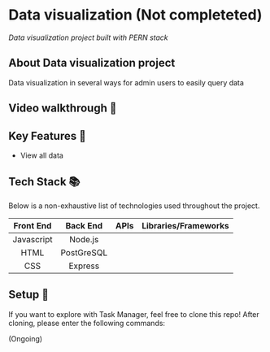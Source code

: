 # Data visualization (Not completeted)

<em> Data visualization project built with PERN stack</em>

## About Data visualization project

Data visualization in several ways for admin users to easily query data

## Video walkthrough :movie_camera:

## Key Features :key:

- View all data

## Tech Stack :books:

Below is a non-exhaustive list of technologies used throughout the project.

| Front End | Back End | APIs | Libraries/Frameworks |
| :-------: | :------: | :--: | :------------------: |
|  Javascript  | Node.js  |      |                   |
|   HTML    |  PostGreSQL |      |
|   CSS     |  Express    |      |

## Setup :rocket:

If you want to explore with Task Manager, feel free to clone this repo! After cloning, please enter the following commands:

(Ongoing)
